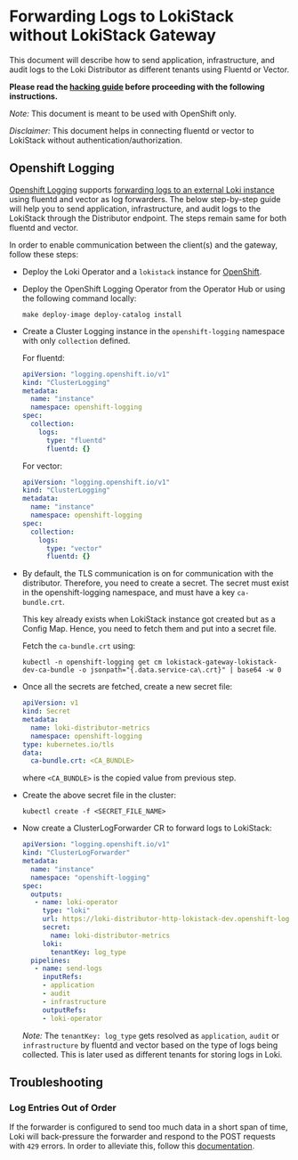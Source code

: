 # Forwarding Logs to LokiStack without LokiStack Gateway

This document will describe how to send application, infrastructure, and audit logs to the Loki Distributor as different tenants using Fluentd or Vector.

__Please read the [hacking guide](./hack_loki_operator.md) before proceeding with the following instructions.__

_Note:_ This document is meant to be used with OpenShift only.

_Disclaimer:_ This document helps in connecting fluentd or vector to LokiStack without authentication/authorization.

## Openshift Logging

[Openshift Logging](https://github.com/openshift/cluster-logging-operator) supports [forwarding logs to an external Loki instance](https://docs.openshift.com/container-platform/4.9/logging/cluster-logging-external.html#cluster-logging-collector-log-forward-loki_cluster-logging-external) using fluentd and vector as log forwarders.
The below step-by-step guide will help you to send application, infrastructure, and audit logs to the LokiStack through the Distributor endpoint.
The steps remain same for both fluentd and vector.

In order to enable communication between the client(s) and the gateway, follow these steps:

* Deploy the Loki Operator and a `lokistack` instance for [OpenShift](./hack_loki_operator.md#hacking-on-loki-operator-on-openshift).

* Deploy the OpenShift Logging Operator from the Operator Hub or using the following command locally:

    ```console
    make deploy-image deploy-catalog install
    ```
  
* Create a Cluster Logging instance in the `openshift-logging` namespace with only `collection` defined.

    For fluentd:

    ```yaml
    apiVersion: "logging.openshift.io/v1"
    kind: "ClusterLogging"
    metadata:
      name: "instance"
      namespace: openshift-logging
    spec:
      collection:
        logs:
          type: "fluentd"
          fluentd: {}
    ```

    For vector:

    ```yaml
    apiVersion: "logging.openshift.io/v1"
    kind: "ClusterLogging"
    metadata:
      name: "instance"
      namespace: openshift-logging
    spec:
      collection:
        logs:
          type: "vector"
          fluentd: {}
    ```

* By default, the TLS communication is on for communication with the distributor. Therefore, you need to create a secret. The secret must exist in the openshift-logging namespace, and must have a key `ca-bundle.crt`.

    This key already exists when LokiStack instance got created but as a Config Map. Hence, you need to fetch them and put into a secret file.

    Fetch the `ca-bundle.crt` using:

    ```console
    kubectl -n openshift-logging get cm lokistack-gateway-lokistack-dev-ca-bundle -o jsonpath="{.data.service-ca\.crt}" | base64 -w 0
    ```
  
* Once all the secrets are fetched, create a new secret file:

    ```yaml
    apiVersion: v1
    kind: Secret
    metadata:
      name: loki-distributor-metrics
      namespace: openshift-logging
    type: kubernetes.io/tls
    data:
      ca-bundle.crt: <CA_BUNDLE>
    ```
    
    where `<CA_BUNDLE>` is the copied value from previous step.

* Create the above secret file in the cluster:

    ```console
    kubectl create -f <SECRET_FILE_NAME>
    ```

* Now create a ClusterLogForwarder CR to forward logs to LokiStack:

  ```yaml
  apiVersion: "logging.openshift.io/v1"
  kind: "ClusterLogForwarder"
  metadata:
    name: "instance"
    namespace: "openshift-logging"
  spec:
    outputs:
     - name: loki-operator
       type: "loki"
       url: https://loki-distributor-http-lokistack-dev.openshift-logging.svc:3100
       secret:
         name: loki-distributor-metrics
       loki:
         tenantKey: log_type
    pipelines:
     - name: send-logs
       inputRefs:
       - application
       - audit
       - infrastructure
       outputRefs:
       - loki-operator
  ```

  _Note:_ The `tenantKey: log_type` gets resolved as `application`, `audit` or `infrastructure` by fluentd and vector based on the type of logs being collected. This is later used as different tenants for storing logs in Loki.

## Troubleshooting

### Log Entries Out of Order

If the forwarder is configured to send too much data in a short span of time, Loki will back-pressure the forwarder and respond to the POST requests with `429` errors.
In order to alleviate this, follow this [documentation](./forwarding_logs_to_gateway.md#log-entries-out-of-order).
